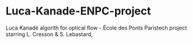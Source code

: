 # Luca-Kanade-ENPC-project
Luca Kanadé algorith for optical flow - École des Ponts Paristech project starring L. Cresson &amp; S. Lebastard,
